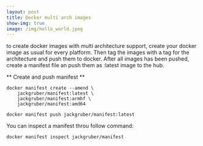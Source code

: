 ```yaml
---
layout: post
title: Docker multi arch images
show-img: true
image: /img/hello_world.jpeg
---
```

to create docker images with multi architecture support, create your docker image as usual for every platform. 
Then tag the images with a tag for the architecture and push them to docker. 
After all images has been pushed, create a manifest file an push them as :latest image to the hub.

** Create and push manifest **
```
docker manifest create --amend \
    jackgruber/manifest:latest \
    jackgruber/manifest:armhf \
    jackgruber/manifest:amd64

docker manifest push jackgruber/manifest:latest
```

You can inspect a manifest throu follow command:
```
docker manifest inspect jackgruber/manifest
```
